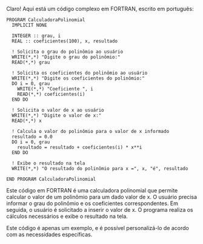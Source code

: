 Claro! Aqui está um código complexo em FORTRAN, escrito em português:

```
PROGRAM CalculadoraPolinomial
  IMPLICIT NONE
  
  INTEGER :: grau, i
  REAL :: coeficientes(100), x, resultado
  
  ! Solicita o grau do polinômio ao usuário
  WRITE(*,*) "Digite o grau do polinômio:"
  READ(*,*) grau
  
  ! Solicita os coeficientes do polinômio ao usuário
  WRITE(*,*) "Digite os coeficientes do polinômio:"
  DO i = 0, grau
    WRITE(*,*) "Coeficiente ", i
    READ(*,*) coeficientes(i)
  END DO
  
  ! Solicita o valor de x ao usuário
  WRITE(*,*) "Digite o valor de x:"
  READ(*,*) x
  
  ! Calcula o valor do polinômio para o valor de x informado
  resultado = 0.0
  DO i = 0, grau
    resultado = resultado + coeficientes(i) * x**i
  END DO
  
  ! Exibe o resultado na tela
  WRITE(*,*) "O resultado do polinômio para x =", x, "é", resultado
  
END PROGRAM CalculadoraPolinomial
```

Este código em FORTRAN é uma calculadora polinomial que permite calcular o valor de um polinômio para um dado valor de x. O usuário precisa informar o grau do polinômio e os coeficientes correspondentes. Em seguida, o usuário é solicitado a inserir o valor de x. O programa realiza os cálculos necessários e exibe o resultado na tela.

Este código é apenas um exemplo, e é possível personalizá-lo de acordo com as necessidades específicas.